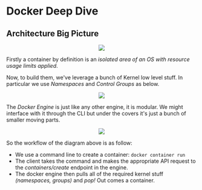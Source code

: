 # Docker Deep Dive

## Architecture Big Picture

<p align="center">
    <img src="https://user-images.githubusercontent.com/29547780/40360546-748d9f4e-5dbe-11e8-8a8b-567e6c6ef254.png">
</p>

Firstly a container by definition is an _isolated area of an OS with resource usage limits applied_.

Now, to build them, we've leverage a bunch of Kernel low level stuff. In particular we use _Namespaces_ and _Control Groups_ as below.

<p align="center">
    <img src="https://user-images.githubusercontent.com/29547780/40361125-350c9dfa-5dc0-11e8-946d-9b615bee7e61.png">
</p>

The _Docker Engine_ is just like any other engine, it is modular.
We might interface with it through the CLI but under the covers it's just a bunch of smaller moving parts.

<p align="center">
    <img src="https://user-images.githubusercontent.com/29547780/40476138-31ca726c-5f3b-11e8-8fef-c5596a56a1ec.png">
</p>

So the workflow of the diagram above is as follow:

* We use a command line to create a container: `docker container run`
* The client takes the command and makes the appropriate API request to the _containers/create_ endpoint in the engine.
* The docker engine then pulls all of the required kernel stuff _(namespaces, groups)_ and _pop!_ Out comes a container.